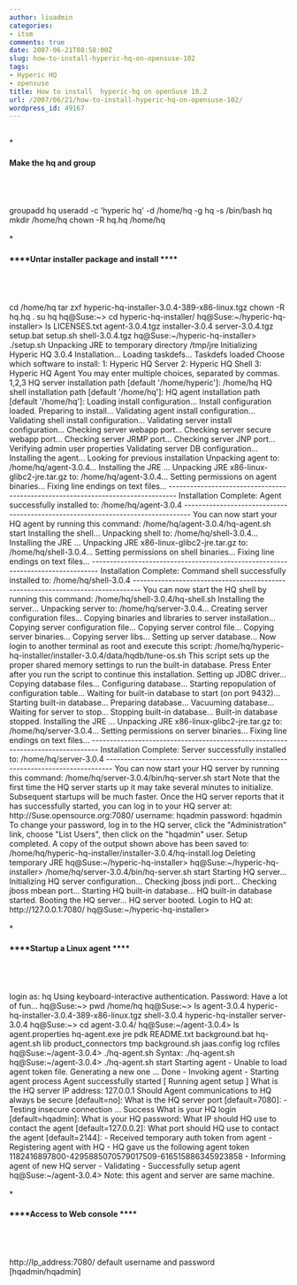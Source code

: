 ```yaml
---
author: liuadmin
categories:
- itsm
comments: true
date: 2007-06-21T08:58:00Z
slug: how-to-install-hyperic-hq-on-opensuse-102
tags:
- Hyperic HQ
- opensuse
title: How to install  hyperic-hq on openSuse 10.2
url: /2007/06/21/how-to-install-hyperic-hq-on-opensuse-102/
wordpress_id: 49167
---
```


<br />	
  * <br />

#### ****Make the hq and group****

<br />
<br /><br />groupadd hq useradd -c 'hyperic hq' -d /home/hq -g hq -s /bin/bash  hq mkdir /home/hq chown -R hq.hq /home/hq<br /><br />	
  * <br />

#### ****Untar installer package and install ****

<br />
<br /><br />cd /home/hq tar zxf hyperic-hq-installer-3.0.4-389-x86-linux.tgz chown -R hq.hq . su hq  hq@Suse:~> cd hyperic-hq-installer/ hq@Suse:~/hyperic-hq-installer> ls LICENSES.txt  agent-3.0.4.tgz  installer-3.0.4  server-3.0.4.tgz  setup.bat  setup.sh  shell-3.0.4.tgz hq@Suse:~/hyperic-hq-installer> ./setup.sh Unpacking JRE to temporary directory /tmp/jre Initializing Hyperic HQ 3.0.4 Installation... Loading taskdefs... Taskdefs loaded Choose which software to install: 1: Hyperic HQ Server 2: Hyperic HQ Shell 3: Hyperic HQ Agent You may enter multiple choices, separated by commas. 1,2,3 HQ server installation path [default '/home/hyperic']: /home/hq HQ shell installation path [default '/home/hq']:  HQ agent installation path [default '/home/hq']:  Loading install configuration... Install configuration loaded. Preparing to install... Validating agent install configuration... Validating shell install configuration... Validating server install configuration... Checking server webapp port... Checking server secure webapp port... Checking server JRMP port... Checking server JNP port... Verifying admin user properties Validating server DB configuration... Installing the agent... Looking for previous installation Unpacking agent to: /home/hq/agent-3.0.4... Installing the JRE ... Unpacking JRE x86-linux-glibc2-jre.tar.gz to: /home/hq/agent-3.0.4... Setting permissions on agent binaries... Fixing line endings on text files... -------------------------------------------------------------------------------- Installation Complete: Agent successfully installed to: /home/hq/agent-3.0.4 --------------------------------------------------------------------------------  You can now start your HQ agent by running this command:  /home/hq/agent-3.0.4/hq-agent.sh start  Installing the shell... Unpacking shell to: /home/hq/shell-3.0.4... Installing the JRE ... Unpacking JRE x86-linux-glibc2-jre.tar.gz to: /home/hq/shell-3.0.4... Setting permissions on shell binaries... Fixing line endings on text files... -------------------------------------------------------------------------------- Installation Complete: Command shell successfully installed to: /home/hq/shell-3.0.4 -------------------------------------------------------------------------------- You can now start the HQ shell by running this command:  /home/hq/shell-3.0.4/hq-shell.sh  Installing the server... Unpacking server to: /home/hq/server-3.0.4... Creating server configuration files... Copying binaries and libraries to server installation... Copying server configuration file... Copying server control file... Copying server binaries... Copying server libs... Setting up server database...  Now login to another terminal as root and execute this script:  /home/hq/hyperic-hq-installer/installer-3.0.4/data/hqdb/tune-os.sh  This script sets up the proper shared memory settings to run the built-in database.  Press Enter after you run the script to continue this installation.  Setting up JDBC driver... Copying database files... Configuring database... Starting repopulation of configuration table... Waiting for built-in database to start (on port 9432)... Starting built-in database... Preparing database... Vacuuming database... Waiting for server to stop... Stopping built-in database... Built-in database stopped. Installing the JRE ... Unpacking JRE x86-linux-glibc2-jre.tar.gz to: /home/hq/server-3.0.4... Setting permissions on server binaries... Fixing line endings on text files... -------------------------------------------------------------------------------- Installation Complete: Server successfully installed to: /home/hq/server-3.0.4 --------------------------------------------------------------------------------  You can now start your HQ server by running this command:  /home/hq/server-3.0.4/bin/hq-server.sh start  Note that the first time the HQ server starts up it may take several minutes to initialize.  Subsequent startups will be much faster.  Once the HQ server reports that it has successfully started, you can log in to your HQ server at:  http://Suse.opensource.org:7080/ username: hqadmin password: hqadmin  To change your password, log in to the HQ server, click the "Administration" link, choose "List Users", then click on the "hqadmin" user.  Setup completed. A copy of the output shown above has been saved to: /home/hq/hyperic-hq-installer/installer-3.0.4/hq-install.log  Deleting temporary JRE hq@Suse:~/hyperic-hq-installer> hq@Suse:~/hyperic-hq-installer> /home/hq/server-3.0.4/bin/hq-server.sh start Starting HQ server... Initializing HQ server configuration... Checking jboss jndi port... Checking jboss mbean port... Starting HQ built-in database... HQ built-in database started. Booting the HQ server... HQ server booted. Login to HQ at: http://127.0.0.1:7080/ hq@Suse:~/hyperic-hq-installer><br /><br />	
  * <br />

#### ****Startup a Linux agent ****

<br />
<br /><br />login as: hq Using keyboard-interactive authentication. Password: Have a lot of fun... hq@Suse:~> pwd /home/hq hq@Suse:~> ls agent-3.0.4           hyperic-hq-installer-3.0.4-389-x86-linux.tgz  shell-3.0.4 hyperic-hq-installer  server-3.0.4 hq@Suse:~> cd agent-3.0.4/ hq@Suse:~/agent-3.0.4> ls agent.properties  hq-agent.exe  jre  pdk                 README.txt background.bat    hq-agent.sh   lib  product_connectors  tmp background.sh     jaas.config   log  rcfiles hq@Suse:~/agent-3.0.4> ./hq-agent.sh Syntax: ./hq-agent.sh hq@Suse:~/agent-3.0.4> ./hq-agent.sh start Starting agent - Unable to load agent token file.  Generating a new one ... Done - Invoking agent - Starting agent process Agent successfully started  [ Running agent setup ] What is the HQ server IP address: 127.0.0.1 Should Agent communications to HQ always be secure [default=no]: What is the HQ server port     [default=7080]: - Testing insecure connection ... Success What is your HQ login [default=hqadmin]: What is your HQ password: What IP should HQ use to contact the agent [default=127.0.0.2]: What port should HQ use to contact the agent [default=2144]: - Received temporary auth token from agent - Registering agent with HQ - HQ gave us the following agent token 1182416897800-4295885070579017509-616515886345923858 - Informing agent of new HQ server - Validating - Successfully setup agent hq@Suse:~/agent-3.0.4>  Note: this agent and server are same machine.<br /><br />	
  * <br />

#### ****Access to Web console ****

<br />
<br /><br />http://Ip_address:7080/ default username and password [hqadmin/hqadmin]
